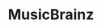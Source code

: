 ---
blog: https://blog.metabrainz.org/
logohandle: musicbrainz
sort: musicbrainz
title: MusicBrainz
twitter: https://x.com/MusicBrainz
website: https://musicbrainz.org/
---